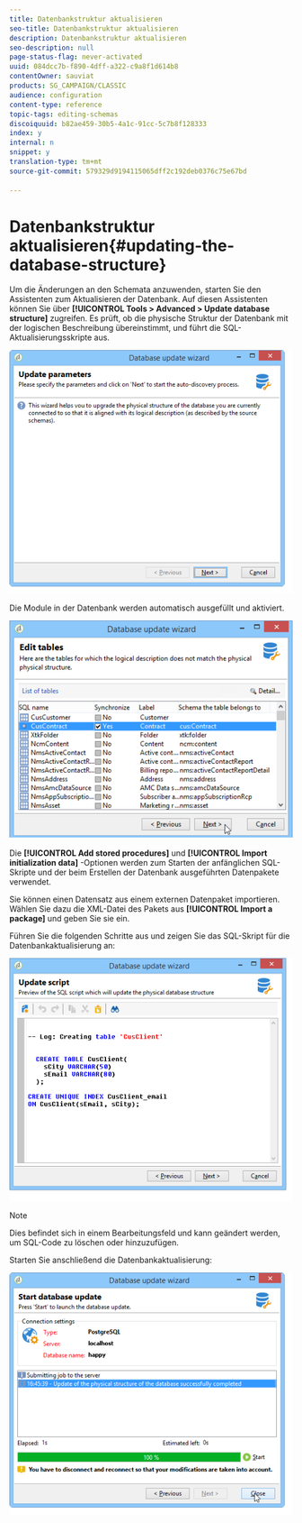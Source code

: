 ```yaml
---
title: Datenbankstruktur aktualisieren
seo-title: Datenbankstruktur aktualisieren
description: Datenbankstruktur aktualisieren
seo-description: null
page-status-flag: never-activated
uuid: 084dcc7b-f890-4dff-a322-c9a8f1d614b8
contentOwner: sauviat
products: SG_CAMPAIGN/CLASSIC
audience: configuration
content-type: reference
topic-tags: editing-schemas
discoiquuid: b82ae459-30b5-4a1c-91cc-5c7b8f128333
index: y
internal: n
snippet: y
translation-type: tm+mt
source-git-commit: 579329d9194115065dff2c192deb0376c75e67bd

---
```



# Datenbankstruktur aktualisieren{#updating-the-database-structure}

Um die Änderungen an den Schemata anzuwenden, starten Sie den Assistenten zum Aktualisieren der Datenbank. Auf diesen Assistenten können Sie über **[!UICONTROL Tools > Advanced > Update database structure]** zugreifen. Es prüft, ob die physische Struktur der Datenbank mit der logischen Beschreibung übereinstimmt, und führt die SQL-Aktualisierungsskripte aus.

![](assets/d_ncs_integration_schema_update.png)

Die Module in der Datenbank werden automatisch ausgefüllt und aktiviert.

![](assets/d_ncs_integration_schema_update_select.png)

Die **[!UICONTROL Add stored procedures]** und **[!UICONTROL Import initialization data]** -Optionen werden zum Starten der anfänglichen SQL-Skripte und der beim Erstellen der Datenbank ausgeführten Datenpakete verwendet.

Sie können einen Datensatz aus einem externen Datenpaket importieren. Wählen Sie dazu die XML-Datei des Pakets aus **[!UICONTROL Import a package]** und geben Sie sie ein.

Führen Sie die folgenden Schritte aus und zeigen Sie das SQL-Skript für die Datenbankaktualisierung an:

![](assets/d_ncs_integration_schema_update2.png)

>[!NOTE]
>
>Dies befindet sich in einem Bearbeitungsfeld und kann geändert werden, um SQL-Code zu löschen oder hinzuzufügen.

Starten Sie anschließend die Datenbankaktualisierung:

![](assets/d_ncs_integration_schema_update3.png)

